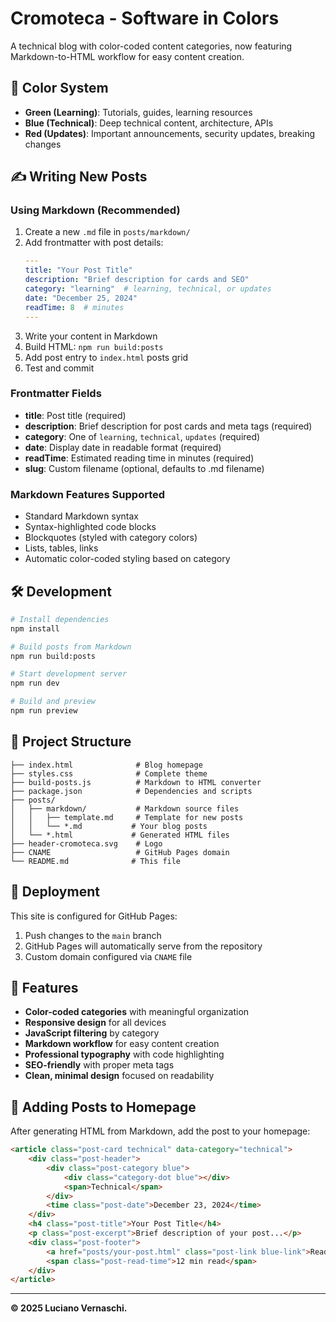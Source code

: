 # Cromoteca - Software in Colors

A technical blog with color-coded content categories, now featuring Markdown-to-HTML workflow for easy content creation.

## 🎨 Color System

- **Green (Learning)**: Tutorials, guides, learning resources
- **Blue (Technical)**: Deep technical content, architecture, APIs
- **Red (Updates)**: Important announcements, security updates, breaking changes

## ✍️ Writing New Posts

### Using Markdown (Recommended)

1. Create a new `.md` file in `posts/markdown/`
2. Add frontmatter with post details:
   ```yaml
   ---
   title: "Your Post Title"
   description: "Brief description for cards and SEO"
   category: "learning"  # learning, technical, or updates
   date: "December 25, 2024"
   readTime: 8  # minutes
   ---
   ```
3. Write your content in Markdown
4. Build HTML: `npm run build:posts`
5. Add post entry to `index.html` posts grid
6. Test and commit

### Frontmatter Fields

- **title**: Post title (required)
- **description**: Brief description for post cards and meta tags (required)
- **category**: One of `learning`, `technical`, `updates` (required)
- **date**: Display date in readable format (required)
- **readTime**: Estimated reading time in minutes (required)
- **slug**: Custom filename (optional, defaults to .md filename)

### Markdown Features Supported

- Standard Markdown syntax
- Syntax-highlighted code blocks
- Blockquotes (styled with category colors)
- Lists, tables, links
- Automatic color-coded styling based on category

## 🛠️ Development

```bash
# Install dependencies
npm install

# Build posts from Markdown
npm run build:posts

# Start development server
npm run dev

# Build and preview
npm run preview
```

## 📁 Project Structure

```
├── index.html              # Blog homepage
├── styles.css              # Complete theme
├── build-posts.js          # Markdown to HTML converter
├── package.json            # Dependencies and scripts
├── posts/
│   ├── markdown/           # Markdown source files
│   │   ├── template.md     # Template for new posts
│   │   └── *.md           # Your blog posts
│   └── *.html             # Generated HTML files
├── header-cromoteca.svg    # Logo
├── CNAME                   # GitHub Pages domain
└── README.md              # This file
```

## 🚀 Deployment

This site is configured for GitHub Pages:

1. Push changes to the `main` branch
2. GitHub Pages will automatically serve from the repository
3. Custom domain configured via `CNAME` file

## 🎯 Features

- **Color-coded categories** with meaningful organization
- **Responsive design** for all devices
- **JavaScript filtering** by category
- **Markdown workflow** for easy content creation
- **Professional typography** with code highlighting
- **SEO-friendly** with proper meta tags
- **Clean, minimal design** focused on readability

## 📝 Adding Posts to Homepage

After generating HTML from Markdown, add the post to your homepage:

```html
<article class="post-card technical" data-category="technical">
    <div class="post-header">
        <div class="post-category blue">
            <div class="category-dot blue"></div>
            <span>Technical</span>
        </div>
        <time class="post-date">December 23, 2024</time>
    </div>
    <h4 class="post-title">Your Post Title</h4>
    <p class="post-excerpt">Brief description of your post...</p>
    <div class="post-footer">
        <a href="posts/your-post.html" class="post-link blue-link">Read More</a>
        <span class="post-read-time">12 min read</span>
    </div>
</article>
```

---

**© 2025 Luciano Vernaschi.**